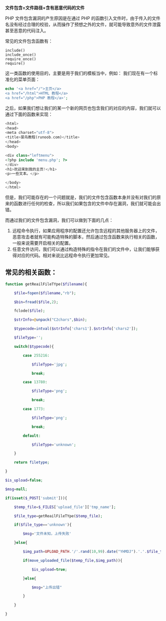 
**文件包含=文件路径+含有恶意代码的文件**

PHP 文件包含漏洞的产生原因是在通过 PHP 的函数引入文件时，由于传入的文件名没有经过合理的校验，从而操作了预想之外的文件，就可能导致意外的文件泄露甚至恶意的代码注入。

常见的文件包含函数有：
```
include()
include_once()
require_once()
require()
```

这一类函数的使用目的，主要是用于我们的模板当中，例如：
我们现在有一个标准化的菜单页面：
```php
echo '<a href="/">主页</a>
<a href="/html">HTML 教程</a>
<a href="/php">PHP 教程</a>';
```

之后，如果我们想让我们的某一个新的网页也包含我们的对应的内容，我们就可以通过下面的函数来实现：
```php
<html>
<head>
<meta charset="utf-8">
<title>菜鸟教程(runoob.com)</title>
</head>
<body>

<div class="leftmenu">
<?php include 'menu.php'; ?>
</div>
<h1>欢迎来到我的主页!</h1>
<p>一些文本。</p>

</body>
</html>
```

但是，我们可能存在的一个问题就是，我们的文件包含函数本身并没有对我们的原来的函数进行任何的检查，所以我们如果包含的文件中存在漏洞，我们就可能会出错。

而通过我们的文件包含漏洞，我们可以做到下面的几点：
1. 远程命令执行，如果应用程序的配置还允许包含远程的其他服务器上的文件，恶意攻击者就有可能构造特殊的脚本，然后通过包含函数来执行相关的函数，一般来说需要开启相关的配置。
2. 任意文件访问，我们可以通过构造特殊的指令在我们的文件中，让我们能够获得对应的代码。相对来说比远程命令执行更加常见。
## 常见的相关函数：
```php
function getReailFileTYpe($filename){

    $file=fopen($filename,"rb");

    $bin=fread($file,2);

    fclode($file);

    $strInfo=@unpack("C2chars",$bin);

    $typecode=intval($strInfo['chars1'].$strInfo['chars2']);

    $fileType='';

    switch($typecode){

        case 255216:

            $fileType='jpg';

            break;

        case 13780:

            $fileType='png';

            break;

        case 1773:

            $fileType='png';

            break;

        default:

            $fileType='unknown';

    }

    return filetype;

}

$is_upload=false;

$msg=null;

if(isset($_POST['submit'])){

    $temp_file=$_FILES['upload_file']['tmp_name'];

    $file_type=getReailFileTYpe($temp_file);

    if($file_type=='unknown'){

        $msg='文件未知，上传失败'

    }else{

        $img_path=UPLOAD_PATH.'/'.rand(10,99).date("YHMDJ").'.'.$file_type;

        if(move_uploaded_file($temp_file,$img_path)){

            $is_upload=true;

        }else{

            $msg="上传出错"

        }

    }

}
```

